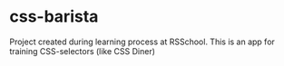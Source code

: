 # css-barista
Project created during learning process at RSSchool. This is an app for training CSS-selectors (like CSS Diner)
